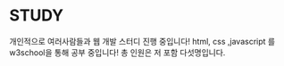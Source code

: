 # STUDY

개인적으로 여러사람들과 웹 개발 스터디 진행 중입니다! 
html, css ,javascript 를 w3school을 통해 공부 중입니다!
총 인원은 저 포함 다섯명입니다.
